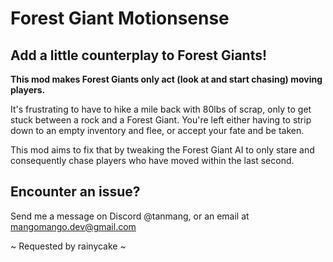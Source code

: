 # **Forest Giant Motionsense**

## **Add a little counterplay to Forest Giants!**

**This mod makes Forest Giants only act (look at and start chasing) moving players.**

It's frustrating to have to hike a mile back with 80lbs of scrap, only to get stuck between a rock and a Forest Giant. You're left either having to strip down to an empty inventory and flee, or accept your fate and be taken.

This mod aims to fix that by tweaking the Forest Giant AI to only stare and consequently chase players who have moved within the last second.


## **Encounter an issue?**

Send me a message on Discord @tanmang, or an email at mangomango.dev@gmail.com



~ Requested by rainycake ~
